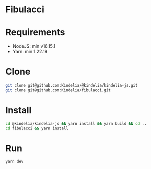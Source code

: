 # Fibulacci

# Requirements

- NodeJS: min v16.15.1
- Yarn: min 1.22.19

# Clone
```bash
git clone git@github.com:Kindelia/@kindelia/kindelia-js.git
git clone git@github.com:Kindelia/fibulacci.git
```

# Install
```bash
cd @kindelia/kindelia-js && yarn install && yarn build && cd ..
cd fibulacci && yarn install
```

# Run

```bash
yarn dev
```